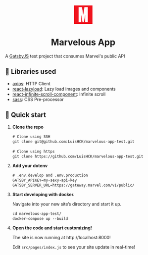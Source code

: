 <p align="center">
  <a href="https://marverlous-app-test.netlify.app/">
    <img alt="App Icon" src="https://github.com/LuisHCK/marvelous-app-test/blob/main/src/images/icon.png?raw=true" width="60" />
  </a>
</p>
<h1 align="center">
  Marvelous App
</h1>

A [GatsbyJS](https://www.gatsbyjs.com/) test project that consumes Marvel's public API

## 👾 Libraries used

- [axios](https://github.com/axios/axios): HTTP Client
- [react-lazyload](https://github.com/twobin/react-lazyload): Lazy load images and components
- [react-infinite-scroll-component](https://github.com/ankeetmaini/react-infinite-scroll-component): Infinite scroll
- [sass](https://github.com/sass/dart-sass): CSS Pre-processor

## 🚀 Quick start

1.  **Clone the repo**

    ```shell
    # Clone using SSH
    git clone git@github.com:LuisHCK/marvelous-app-test.git
    
    # Clone using https
    git clone https://github.com/LuisHCK/marvelous-app-test.git
    ```
    
2.  **Add your dotenv**
    
    ```shell
    # .env.develop and .env.production
    GATSBY_APIKEY=my-sexy-api-key
    GATSBY_SERVER_URL=https://gateway.marvel.com/v1/public/
    ```

3.  **Start developing with docker.**

    Navigate into your new site’s directory and start it up.

    ```shell
    cd marvelous-app-test/
    docker-compose up --build
    ```

4.  **Open the code and start customizing!**

    The site is now running at http://localhost:8000!

    Edit `src/pages/index.js` to see your site update in real-time!
